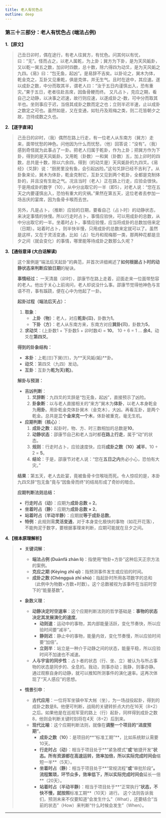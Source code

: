 ```yaml
---
title: 老人有忧色占
outline: deep
---
```

  
### **第三十三部分：老人有忧色占 (端法占例)**

**1.【原文】**
> 己丑日卯时，偶在途行，有老人往巽方，有忧色。问其何以有忧，曰：“无”。怪而占之，以老人属乾，为上卦；巽方为下卦，是为天风姤卦，又以乾一巽五之数，加卯时四数，总十数，除六得四为动爻，是为天风姤之九四。《易》曰：“包无鱼，起凶”。是易辞不吉矣。以卦论之，巽木为体，乾金克之，互卦又见重乾，俱是克体，并无生气。且时在途中，其应速。遂以成卦之数，中分而取其半，谓老人曰：“汝于五日内谨慎出入，恐有重灾。”果于五日，老者往赴吉席，因鱼骨鲠而终。
> 又凡占卜，克应之期，看自己之动静，以决事之迟速，故行则应速，以遂成卦之-数，可中分而取其半也。坐则事应于迟，当倍其成卦之数而定之也；立则半迟半速，止以成卦之数定之可也。虽然如是，又在变通，如牡丹及观梅之类，则二花皆朝夕之故，岂待成数之久也。

**2.【逐字直译】**
> 己丑日的卯时，（我）偶然在路上行走，有一位老人从东南方（巽方）走来，面带忧愁的神色。问他因为什么而忧愁，（他）回答说：“没有”。（我）感到奇怪就为此事占了一卦。把老人归属于乾卦，作为上卦；把巽方作为下卦，得到的是天风姤卦。又用乾（卦数）一和巽（卦数）五，加上卯时的四数，总共是十数，除以六余四，得到（的动爻是）天风姤卦的九四爻。《易经》（爻辞）说：“厨房里没有鱼，会引起凶险。”这句爻辞已经不吉利了。从卦象来论，巽木为体卦，乾金克制它，互卦又见到两个乾卦，全都是克制体卦的，并且没有生助之气。况且当时（老人）正在路上行走，应验会很快。于是用成卦的数字（10），从中分出取它的一半（即5），对老人说：“您在五天之内要谨慎出入，恐怕有重大的灾祸。”果然在第五天，这位老者去参加一场吉庆的宴席，因为鱼骨卡喉而去世。
> 
> 另外，凡是占卜，（推断）应验的日期，要看自己（占卜时）的动静状态，来决定事情的快慢。所以行走时占卜，事情应验快，可以用成卦的总数，从中分出取它的一半。坐着时占卜，事情应验慢，应当将成卦的总数加倍来定（日期）。站着时占卜，则半快半慢，只用成卦的总数来定就可以了。虽然是这样，又在于灵活变通，比如（占）牡丹和观梅那一类，那两种花都是旦夕之间（就会变化）的事情，哪里能等待成卦之数那么久呢？

**3.【通俗意译 (大白话解读)**
> 这个案例是“端法后天起卦”的典范，并首次详细阐述了**如何根据占卜时的动静状态来判断应验日期**的秘诀。
> 
> **事情经过：**
> 一天清晨（卯时），邵康节在路上走着，迎面走来一位面带愁容的老人。他出于关心上前询问，老人却说没什么事。邵康节觉得他神色与言语不符，事有蹊跷，便在心中为他起了一卦。
> 
> **起卦过程（端法后天占）：**
> 1.  **取象**：
>     *   **上卦（物）**：老人，对应**乾卦(☰)**，卦数为**1**。
>     *   **下卦（方）**：老人从东南方来，东南方对应**巽卦(☴)**，卦数为**5**。
> 2.  **求动爻**：(上卦数1 + 下卦数5 + 卯时数4) = **10**。 10 ÷ 6 = 1 ... **余4**。动爻在**第四爻**。
> 
> **得到的卦象结构：**
> *   **本卦**：上乾(☰)下巽(☴)，为**天风姤(姤)**卦。
> *   **动爻**：第四爻（九四）发动。
> *   **互卦**：互卦为**乾为天(乾)**。
> 
> **解卦与预测：**
> *   **吉凶判断**：
>     1.  **爻辞断**：九四爻的爻辞是“包无鱼，起凶”，直接预示了凶险。
>     2.  **卦象断**：以与老人直接相关的“来方”巽木为**体卦**，以老人本身乾金为**用卦**。用卦乾金克体卦巽木（金克木），大凶。再看互卦，是两个乾金。总共是**三个金来克一个木**，体卦被重克，毫无生机。
> *   **应期判断（核心）**：
>     1.  **成卦之数**：起卦时，物、方、时三数相加的总数是**10**。
>     2.  **动静状态**：邵康节自己和老人当时都**在路上行走**，属于“动”的状态。
>     3.  **规则**：行走时占卜，应验速度快，应将**成卦之数（10）减半**。10 ÷ 2 = **5**。
>     4.  **结论**：于是，邵康节对老人说：“您在**五日之内**务必小心，恐怕有大灾。”
> 
> **结果**：第五天，老人去赴宴，竟被鱼骨卡住喉咙而死。令人惊叹的是，本卦九四爻辞“包无鱼”竟与“因鱼骨而终”的结局形成了奇妙的暗合。
> 
> **应期判断法则总结：**
> *   **行走时占（动）**：应期为**成卦总数 ÷ 2**。
> *   **坐着时占（静）**：应期为**成卦总数 × 2**。
> *   **站着时占（半动半静）**：应期就**等于成卦总数**。
> *   **特例**：此规则需**灵活变通**，对于本身变化极快的事物（如花开花落），不能拘泥于数字，要根据事理来判断，应期可能就在旦夕之间。

**4.【根本原理解析】**
> *   **关键词解**：
>     *   **端法占例 (Duānfǎ zhàn lì)**：指使用“物卦+方卦”这种后天正宗方法的案例。
>     *   **克应之期 (Kèyìng zhī qī)**：指预测事件发生或应验的时间。
>     *   **成卦之数 (Chéngguà zhī shù)**：指起卦时所用各项数字的总和（此例中为物数+方数+时数）。这个总数被视为该事件在当前时空下的“能量基数”。
> 
> *   **象数义理**：
>     *   **动静决定时空速率**：这个应期判断法则的哲学基础是：**事物的状态决定其发展演化的速度**。
>         *   **动则速**：运动中的事物，其内部能量活跃，变化节奏快，所以应验时间要“减半”。
>         *   **静则迟**：静止中的事物，能量内敛，变化节奏慢，所以应验时间要“加倍”。
>         *   **立则半**：站立是一种介于动静之间的状态，能量平稳，所以应验时间不加速也不减速。
>     *   **人与宇宙的同步性**：占卜者的状态（行、坐、立）被认为与所占事物的状态是同步的、全息的。我动，则事亦动；我静，则事亦静。通过观察自身的动静，就可以推知所测事件的演化速率。这再次体现了“天人感应”的思想。
> 
> *   **情景引申**：
>     *   **古代应用**：一位将军坐镇中军大帐（坐），为一场战役起卦，得到的成卦之数是8。他便可判断，战局的关键转折点大约在16天（8×2）之后。如果他是在巡视军营的路上（行）起卦，同样得到成卦之数8，他则会判断关键时刻将在4天（8÷2）后到来。
>     *   **现代比喻**：这个应期判断法则，就像在**调整一个项目的“进度预期”**。
>         *   **成卦之数（10）**：是项目的**“标准工期”**，比如系统默认需要10天。
>         *   **行走时占（动）**：相当于项目处于**“紧急模式”**或**“敏捷开发”**状态。所有资源都在高速运转，效率加倍，所以实际完成时间会**缩短一半**（5天）。
>         *   **坐着时占（静）**：相当于项目处于**“常规流程”**或**“审批阶段”**。流程繁琐，环节众多，效率低下，所以实际完成时间会**延长一倍**（20天）。
>         *   **站着时占（半动半静）**：相当于项目处于**“正常执行”**状态，不快不慢，就按照**标准工期**（10天）进行。
>         这个法则告诉我们，预测未来不仅要知道“会发生什么”（What），还要结合“当前的状态”（How）来判断“什么时候会发生”（When）。

---
